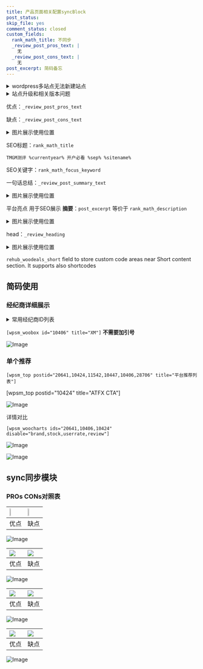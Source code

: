 ```yaml
---
title: 产品页面相关配置syncBlock
post_status: 
skip_file: yes
comment_status: closed
custom_fields:
  rank_math_title: 不同步
  _review_post_pros_text: |
    无
  _review_post_cons_text: |
    无
post_excerpt: 简码备忘
---
```

<details><summary>wordpress多站点无法新建站点</summary>

<li>和报错需要清理cookies一样的原因</li>
<li>wp-config.php里面<code>define( 'SUBDOMAIN_INSTALL', false );//子域名安装</code></li>
<li>新建子站点是用<code>define( 'SUBDOMAIN_INSTALL', true);//子域名安装</code> 完成以后，改成<code>false</code></li>
</details>

<details><summary>站点升级和相关版本问题</summary>

<p>wordpress：5.9.9
woocommerce：7.5.1
出现问题的地方：主题选项里面>><strong>Product layout >>compact style</strong></p>
<p>如何出现没有用过的字段 导致无法保存。先导出配置 然后进行修改，后面再次恢复即可。</p>
<p>出现部分字段无法显示时，需要返回默认布局后，对产品进行保存就好了。</p>
<p></p>
</details>

优点：`_review_post_pros_text`

缺点：`_review_post_cons_text`

<details><summary>图片展示使用位置</summary>

<img src="https://prod-files-secure.s3.us-west-2.amazonaws.com/39ed1227-6d7d-4570-be36-9ccd4a2c4241/f51d3d83-55d4-4bdf-9604-f37ec77ab556/Untitled.png?X-Amz-Algorithm=AWS4-HMAC-SHA256&X-Amz-Content-Sha256=UNSIGNED-PAYLOAD&X-Amz-Credential=ASIAZI2LB4667XK3TY2T%2F20250216%2Fus-west-2%2Fs3%2Faws4_request&X-Amz-Date=20250216T165519Z&X-Amz-Expires=3600&X-Amz-Security-Token=IQoJb3JpZ2luX2VjEDQaCXVzLXdlc3QtMiJHMEUCIAdwO%2FHQ%2FC6TCjlhu6GqrnpGSBzCSdm0zZQfJhBqElRYAiEAiFlyiJKh0vEyMkVtDazkEGVC4K4qRPvpmFhO%2B0vaJA8q%2FwMIXRAAGgw2Mzc0MjMxODM4MDUiDCrDPE4FMGw59Qpc9yrcA81rKKQYrWS9DD6B29w4YZNikOz0%2FBHSFv3w6y7kdoA0UOam0Yn5ShSsOlYMyjz%2F8G8pu%2FjsHHJ5U2TQFf%2B3gk5UIF15IA85fybCw%2B%2BISGRt%2B5Ivd9Yw9NduSSL3oR7scw0JbJEQ0UUgi1yBcb99oqqjGJH2i1Jf6NXPZYNjysk%2BVKRV2vHAulps0FTNUwiiWuMFWMQ%2FOLFGfanwfiQBA1RtZ0gHJ0RrelKz8nXnNui2U7LF6bUxPZXbdK%2BrmGfzLiC6wGNEqIYLBeoYUIj3XWGITDB9LFa1jCEGDlKEUb4MqtC4wqc%2FTnHz11XicqIs2FK4tbEUiHeqvioszahgYJs3ZKw7s50meCqRd21x%2FCnCBj%2BEuCUpgjEIzVZpofhzstN8qKs%2B07vGRMA%2BBUTqBpCh5gW%2F%2BbLcFmxUuJ6ByqoQ28kPIlmPqP3MeDCtf1jpp0S7LYoAwDPApJ06LzSlrSBbUF%2FVk%2BvcRw97nYLj7%2Fofyr0gqPdazTsdIP0Y0RsxTkEr203L1sma3D%2BhHhDMxNOTS0Q87JzMEIVpHUXbhzUvAYm%2F%2B8a8Lauy4yEgXs2zidnXevYpP9bSIyuFhK9YWBtGOlonTeJec4zqLXE4cCEYdO20RyPVHpA9aL3SMLKhx70GOqUBZBp2ij5%2B9FVWrqd0J6NNbXkx9TblVRNbtlfMnjdBeXWspASBOVb4VxYsotb0MKzymKsnbKIQpRBTHWqcyaySVGYk9cHgweeznJhEfd64LKMZ4trKPpcdRs%2Fjy2bbxLSoCjsB1hGjhvu7DNwmXKqIBO5%2BoVlrSrabcr%2BRGmcaeU0pVvwncJYFk9TqE9DxlKyuB1f5OYiUDqdpj13alijSDdq0DrMJ&X-Amz-Signature=d139fac68fc12e00ec83652d33b2342bb7e075dab7f519c10e4308311ed7285f&X-Amz-SignedHeaders=host&x-id=GetObject" alt="Image">
</details>

SEO标题：`rank_math_title`

`TMGM测评 %currentyear% 开户必看 %sep% %sitename%`

SEO关键字：`rank_math_focus_keyword`

一句话总结：`_review_post_summary_text`

<details><summary>图片展示使用位置</summary>

<img src="https://prod-files-secure.s3.us-west-2.amazonaws.com/39ed1227-6d7d-4570-be36-9ccd4a2c4241/4b96a922-296c-4f4e-8630-d1c870cbce01/Untitled.png?X-Amz-Algorithm=AWS4-HMAC-SHA256&X-Amz-Content-Sha256=UNSIGNED-PAYLOAD&X-Amz-Credential=ASIAZI2LB466W3D6TJEH%2F20250216%2Fus-west-2%2Fs3%2Faws4_request&X-Amz-Date=20250216T165521Z&X-Amz-Expires=3600&X-Amz-Security-Token=IQoJb3JpZ2luX2VjEDQaCXVzLXdlc3QtMiJHMEUCIQCTCKURr6sRw1FzvYoyciDIGRY%2BMqpIMEOIDCpHpovU0wIgP0qqiodX3Eom5oSyO7d%2FoXMzPB3WPe9vkmt0CTyqfIQq%2FwMIXRAAGgw2Mzc0MjMxODM4MDUiDDtt%2F6uxoYqC4IkDTCrcA9i0sKXNMjkYqMTYW73dw0dY9xpnQPz1MEkA5%2FsA9T1mcRV%2F9IlbtcA2or%2BO2RHKH3dIRvkyet55Sp2YjKishmDiBqkMMOanhJYNihNxdEfS7KeKYQP4XmL55aghxvqj14M2jsd2SwKuD83HxBwHTnFKGjuF7qz2J7qmeeUw2WQwmb4esh3LigMyRefayLpWuoiroGihVQdRjSmpZu30Z%2FGtd5Pz4oJpHkTSYm448PzMaml8WFTHP3jtvGDDpWviUScYTirH7ZPj5E8AgXwy%2Bkcq2lgr1l55Oz2LeB2UDdPSLPz1MASdI36uaWS9h0aX5EiXGvzDIZxwk41vQ38fy5PdWyK9TxcCc4jWC0n50RVoD5p8pR2BIudZ7oeM7%2BlAqvW3G54DVL9EjbSdbC1Kwv5UUoUy7O3%2BqsrFT8w1yWF5ExcOnluBOCa7YnLpFSGOO0i7Z5XHmmDfgl6DxEDebyzHa3b8RUdUZnDEdeEkcGYp%2BdPGfRCPWmdsDQ9fLG3Vxms3Jpm6Gj06yCy5mObVIY1ichgSIPRHtiC%2BbgAMY4cZ%2BqtsV3TL64xXLsSXQYC1TfTjev1sfa0vnOKIeyTb6Bb93v379Skoi2Zg0L2nDtcacjv40uF23cRf%2FE8gMICjx70GOqUB7b8Z7nFVAi2BvKnF4kquLizhgp47XLEElh6%2BHvpjmG7gYB4diFHecTPExwqfre8la6dbHmLnJGPPOiBtHOGj%2FfRtQyFxxeRBHwl86tdqqGHEBLSmiSbX4IBzlT2W6eQu43iwIurr%2BCxev9RJiPywZkElRqk6kbFk3S9TJO1DGT02iGcyIw7haCi8UZunWfEHcpcsSMUnhYrO6Myi%2BOJQDm9yPmCC&X-Amz-Signature=8f04706874e2780db93cff1e8cc2339b0f88782d1a1600dac77f21c6fda354cc&X-Amz-SignedHeaders=host&x-id=GetObject" alt="Image">
</details>

平台亮点 用于SEO展示 **摘要**：`post_excerpt`  等价于 `rank_math_description`

<details><summary>图片展示使用位置</summary>

<img src="https://prod-files-secure.s3.us-west-2.amazonaws.com/39ed1227-6d7d-4570-be36-9ccd4a2c4241/1ee11f63-b60a-4dfe-a7a7-d58ff23b5d88/Untitled.png?X-Amz-Algorithm=AWS4-HMAC-SHA256&X-Amz-Content-Sha256=UNSIGNED-PAYLOAD&X-Amz-Credential=ASIAZI2LB4665VGVUDVH%2F20250216%2Fus-west-2%2Fs3%2Faws4_request&X-Amz-Date=20250216T165521Z&X-Amz-Expires=3600&X-Amz-Security-Token=IQoJb3JpZ2luX2VjEDQaCXVzLXdlc3QtMiJIMEYCIQDdp%2B1UrU2uYAaFJLXR8Bsot4ZUzMYxGXhnnWQ3JhbQcgIhAJfqdQYV5dcxHTXbc3YCcMLT%2BVUqzXCX0dXkT%2BsnA10YKv8DCF0QABoMNjM3NDIzMTgzODA1IgyU5sBoXZAq1cNswTcq3APGKZRqTq8st8zmN4Spe5fz%2BXS%2B56y1CU0uy6a8k3N0Ipg%2FY2ZrMYHSoKhOb%2FJYlIh7AjVjQI6TatPXfJrb17odTyv6TJqUhnobkmruhKwc85POo8h2AgR8%2B2bMFN5kILdZPPHn1ddWLdWlalHYTxVUVjb3HEOJO%2FIb2TojhAjiJDFkG4qMKkMpJToKtAnqHaJp6y5O0gkfKhEhyVETiwNFjUYDfTsZkQ4ENvVKIRmJ1Tg3SFp2bGNim54yE5k9dsLxwtr9bbUSVtgRQ9Q3TfcIZnVMWYWAwnahYHZwWEbY%2F9RHy6KzQpcs6eNhbl0z1X6RGgUyr66C9GTwYCXX2dxa%2F%2BR0t%2BuWEk%2FVLRf7rUTM3bMSayIqeTSPhyZXRTbPrb4kZIsbSK0adtvYVkJvGQLtDjFZY0p17JwZDYTbMCeN1O%2FmP8PitB4YRJFW0ChZ1urqWGvWEPNurUR%2B910wHnuso1pMucL65qef1jC%2FpOL9OWA9YYgO6HlsPrkUJbJ0sv8S3kee7qMtueKtYqqm7XRy3csqRS48TUCCRdi8bKILo9%2FOEPdyk7VymgLaNynJzEH7wwuGn7oQ0f1wQoYWaEmdUYVOeWxwoFufYxx6sjPVEJUKiXJSrYFIAjTO8zCMm8e9BjqkAYBnMsqv2Gy068sK9vHsWM2KTKeNFtAtS4mGDSrotG3I3EKGceRTkOyvHv11r%2FKpr%2FhEa2I%2BYCS%2FYYoOe%2B%2Fk4CcYG2BLbNKGrT5tmakPYqZb718gBBOFz0%2FMYlwC5%2B3POPLzYZKVNuwwVt%2FF5XVe%2FBk1AFF28pbHlsryEoqVQVO3QpPuutbBG4%2Fx3E7VTiexY8unh11fn5i6rx1951znX4kVDDF%2F&X-Amz-Signature=6a0d6968d473819d71185e75c9b2ba5e02d247d5e20c12c31df591afb6018863&X-Amz-SignedHeaders=host&x-id=GetObject" alt="Image">
<img src="https://prod-files-secure.s3.us-west-2.amazonaws.com/39ed1227-6d7d-4570-be36-9ccd4a2c4241/ad4118b5-78d8-4fbe-801e-3b29b5d99c01/Untitled.png?X-Amz-Algorithm=AWS4-HMAC-SHA256&X-Amz-Content-Sha256=UNSIGNED-PAYLOAD&X-Amz-Credential=ASIAZI2LB4665VGVUDVH%2F20250216%2Fus-west-2%2Fs3%2Faws4_request&X-Amz-Date=20250216T165521Z&X-Amz-Expires=3600&X-Amz-Security-Token=IQoJb3JpZ2luX2VjEDQaCXVzLXdlc3QtMiJIMEYCIQDdp%2B1UrU2uYAaFJLXR8Bsot4ZUzMYxGXhnnWQ3JhbQcgIhAJfqdQYV5dcxHTXbc3YCcMLT%2BVUqzXCX0dXkT%2BsnA10YKv8DCF0QABoMNjM3NDIzMTgzODA1IgyU5sBoXZAq1cNswTcq3APGKZRqTq8st8zmN4Spe5fz%2BXS%2B56y1CU0uy6a8k3N0Ipg%2FY2ZrMYHSoKhOb%2FJYlIh7AjVjQI6TatPXfJrb17odTyv6TJqUhnobkmruhKwc85POo8h2AgR8%2B2bMFN5kILdZPPHn1ddWLdWlalHYTxVUVjb3HEOJO%2FIb2TojhAjiJDFkG4qMKkMpJToKtAnqHaJp6y5O0gkfKhEhyVETiwNFjUYDfTsZkQ4ENvVKIRmJ1Tg3SFp2bGNim54yE5k9dsLxwtr9bbUSVtgRQ9Q3TfcIZnVMWYWAwnahYHZwWEbY%2F9RHy6KzQpcs6eNhbl0z1X6RGgUyr66C9GTwYCXX2dxa%2F%2BR0t%2BuWEk%2FVLRf7rUTM3bMSayIqeTSPhyZXRTbPrb4kZIsbSK0adtvYVkJvGQLtDjFZY0p17JwZDYTbMCeN1O%2FmP8PitB4YRJFW0ChZ1urqWGvWEPNurUR%2B910wHnuso1pMucL65qef1jC%2FpOL9OWA9YYgO6HlsPrkUJbJ0sv8S3kee7qMtueKtYqqm7XRy3csqRS48TUCCRdi8bKILo9%2FOEPdyk7VymgLaNynJzEH7wwuGn7oQ0f1wQoYWaEmdUYVOeWxwoFufYxx6sjPVEJUKiXJSrYFIAjTO8zCMm8e9BjqkAYBnMsqv2Gy068sK9vHsWM2KTKeNFtAtS4mGDSrotG3I3EKGceRTkOyvHv11r%2FKpr%2FhEa2I%2BYCS%2FYYoOe%2B%2Fk4CcYG2BLbNKGrT5tmakPYqZb718gBBOFz0%2FMYlwC5%2B3POPLzYZKVNuwwVt%2FF5XVe%2FBk1AFF28pbHlsryEoqVQVO3QpPuutbBG4%2Fx3E7VTiexY8unh11fn5i6rx1951znX4kVDDF%2F&X-Amz-Signature=63c50512449218b63b4d7b609b1611671fb1bda9ec650e9525f036262a63b32b&X-Amz-SignedHeaders=host&x-id=GetObject" alt="Image">
<img src="https://prod-files-secure.s3.us-west-2.amazonaws.com/39ed1227-6d7d-4570-be36-9ccd4a2c4241/a38cf7c9-a79c-4b64-9e94-13589fe0758b/Untitled.png?X-Amz-Algorithm=AWS4-HMAC-SHA256&X-Amz-Content-Sha256=UNSIGNED-PAYLOAD&X-Amz-Credential=ASIAZI2LB4665VGVUDVH%2F20250216%2Fus-west-2%2Fs3%2Faws4_request&X-Amz-Date=20250216T165521Z&X-Amz-Expires=3600&X-Amz-Security-Token=IQoJb3JpZ2luX2VjEDQaCXVzLXdlc3QtMiJIMEYCIQDdp%2B1UrU2uYAaFJLXR8Bsot4ZUzMYxGXhnnWQ3JhbQcgIhAJfqdQYV5dcxHTXbc3YCcMLT%2BVUqzXCX0dXkT%2BsnA10YKv8DCF0QABoMNjM3NDIzMTgzODA1IgyU5sBoXZAq1cNswTcq3APGKZRqTq8st8zmN4Spe5fz%2BXS%2B56y1CU0uy6a8k3N0Ipg%2FY2ZrMYHSoKhOb%2FJYlIh7AjVjQI6TatPXfJrb17odTyv6TJqUhnobkmruhKwc85POo8h2AgR8%2B2bMFN5kILdZPPHn1ddWLdWlalHYTxVUVjb3HEOJO%2FIb2TojhAjiJDFkG4qMKkMpJToKtAnqHaJp6y5O0gkfKhEhyVETiwNFjUYDfTsZkQ4ENvVKIRmJ1Tg3SFp2bGNim54yE5k9dsLxwtr9bbUSVtgRQ9Q3TfcIZnVMWYWAwnahYHZwWEbY%2F9RHy6KzQpcs6eNhbl0z1X6RGgUyr66C9GTwYCXX2dxa%2F%2BR0t%2BuWEk%2FVLRf7rUTM3bMSayIqeTSPhyZXRTbPrb4kZIsbSK0adtvYVkJvGQLtDjFZY0p17JwZDYTbMCeN1O%2FmP8PitB4YRJFW0ChZ1urqWGvWEPNurUR%2B910wHnuso1pMucL65qef1jC%2FpOL9OWA9YYgO6HlsPrkUJbJ0sv8S3kee7qMtueKtYqqm7XRy3csqRS48TUCCRdi8bKILo9%2FOEPdyk7VymgLaNynJzEH7wwuGn7oQ0f1wQoYWaEmdUYVOeWxwoFufYxx6sjPVEJUKiXJSrYFIAjTO8zCMm8e9BjqkAYBnMsqv2Gy068sK9vHsWM2KTKeNFtAtS4mGDSrotG3I3EKGceRTkOyvHv11r%2FKpr%2FhEa2I%2BYCS%2FYYoOe%2B%2Fk4CcYG2BLbNKGrT5tmakPYqZb718gBBOFz0%2FMYlwC5%2B3POPLzYZKVNuwwVt%2FF5XVe%2FBk1AFF28pbHlsryEoqVQVO3QpPuutbBG4%2Fx3E7VTiexY8unh11fn5i6rx1951znX4kVDDF%2F&X-Amz-Signature=317f4c354b1c7d08bde2078a417e43eb68b064e31da6fca79de412063642fd72&X-Amz-SignedHeaders=host&x-id=GetObject" alt="Image">
<img src="https://prod-files-secure.s3.us-west-2.amazonaws.com/39ed1227-6d7d-4570-be36-9ccd4a2c4241/7da6fc1e-d2ac-42ae-8c75-cb5749aa18f6/Untitled.png?X-Amz-Algorithm=AWS4-HMAC-SHA256&X-Amz-Content-Sha256=UNSIGNED-PAYLOAD&X-Amz-Credential=ASIAZI2LB4665VGVUDVH%2F20250216%2Fus-west-2%2Fs3%2Faws4_request&X-Amz-Date=20250216T165521Z&X-Amz-Expires=3600&X-Amz-Security-Token=IQoJb3JpZ2luX2VjEDQaCXVzLXdlc3QtMiJIMEYCIQDdp%2B1UrU2uYAaFJLXR8Bsot4ZUzMYxGXhnnWQ3JhbQcgIhAJfqdQYV5dcxHTXbc3YCcMLT%2BVUqzXCX0dXkT%2BsnA10YKv8DCF0QABoMNjM3NDIzMTgzODA1IgyU5sBoXZAq1cNswTcq3APGKZRqTq8st8zmN4Spe5fz%2BXS%2B56y1CU0uy6a8k3N0Ipg%2FY2ZrMYHSoKhOb%2FJYlIh7AjVjQI6TatPXfJrb17odTyv6TJqUhnobkmruhKwc85POo8h2AgR8%2B2bMFN5kILdZPPHn1ddWLdWlalHYTxVUVjb3HEOJO%2FIb2TojhAjiJDFkG4qMKkMpJToKtAnqHaJp6y5O0gkfKhEhyVETiwNFjUYDfTsZkQ4ENvVKIRmJ1Tg3SFp2bGNim54yE5k9dsLxwtr9bbUSVtgRQ9Q3TfcIZnVMWYWAwnahYHZwWEbY%2F9RHy6KzQpcs6eNhbl0z1X6RGgUyr66C9GTwYCXX2dxa%2F%2BR0t%2BuWEk%2FVLRf7rUTM3bMSayIqeTSPhyZXRTbPrb4kZIsbSK0adtvYVkJvGQLtDjFZY0p17JwZDYTbMCeN1O%2FmP8PitB4YRJFW0ChZ1urqWGvWEPNurUR%2B910wHnuso1pMucL65qef1jC%2FpOL9OWA9YYgO6HlsPrkUJbJ0sv8S3kee7qMtueKtYqqm7XRy3csqRS48TUCCRdi8bKILo9%2FOEPdyk7VymgLaNynJzEH7wwuGn7oQ0f1wQoYWaEmdUYVOeWxwoFufYxx6sjPVEJUKiXJSrYFIAjTO8zCMm8e9BjqkAYBnMsqv2Gy068sK9vHsWM2KTKeNFtAtS4mGDSrotG3I3EKGceRTkOyvHv11r%2FKpr%2FhEa2I%2BYCS%2FYYoOe%2B%2Fk4CcYG2BLbNKGrT5tmakPYqZb718gBBOFz0%2FMYlwC5%2B3POPLzYZKVNuwwVt%2FF5XVe%2FBk1AFF28pbHlsryEoqVQVO3QpPuutbBG4%2Fx3E7VTiexY8unh11fn5i6rx1951znX4kVDDF%2F&X-Amz-Signature=8d19456fb655461d2756afa6754787c02466cf1f6943c370df618e5426764d46&X-Amz-SignedHeaders=host&x-id=GetObject" alt="Image">
<img src="https://prod-files-secure.s3.us-west-2.amazonaws.com/39ed1227-6d7d-4570-be36-9ccd4a2c4241/7e97f40a-eaee-47f5-b2f9-475f96808fa7/Untitled.png?X-Amz-Algorithm=AWS4-HMAC-SHA256&X-Amz-Content-Sha256=UNSIGNED-PAYLOAD&X-Amz-Credential=ASIAZI2LB4665VGVUDVH%2F20250216%2Fus-west-2%2Fs3%2Faws4_request&X-Amz-Date=20250216T165521Z&X-Amz-Expires=3600&X-Amz-Security-Token=IQoJb3JpZ2luX2VjEDQaCXVzLXdlc3QtMiJIMEYCIQDdp%2B1UrU2uYAaFJLXR8Bsot4ZUzMYxGXhnnWQ3JhbQcgIhAJfqdQYV5dcxHTXbc3YCcMLT%2BVUqzXCX0dXkT%2BsnA10YKv8DCF0QABoMNjM3NDIzMTgzODA1IgyU5sBoXZAq1cNswTcq3APGKZRqTq8st8zmN4Spe5fz%2BXS%2B56y1CU0uy6a8k3N0Ipg%2FY2ZrMYHSoKhOb%2FJYlIh7AjVjQI6TatPXfJrb17odTyv6TJqUhnobkmruhKwc85POo8h2AgR8%2B2bMFN5kILdZPPHn1ddWLdWlalHYTxVUVjb3HEOJO%2FIb2TojhAjiJDFkG4qMKkMpJToKtAnqHaJp6y5O0gkfKhEhyVETiwNFjUYDfTsZkQ4ENvVKIRmJ1Tg3SFp2bGNim54yE5k9dsLxwtr9bbUSVtgRQ9Q3TfcIZnVMWYWAwnahYHZwWEbY%2F9RHy6KzQpcs6eNhbl0z1X6RGgUyr66C9GTwYCXX2dxa%2F%2BR0t%2BuWEk%2FVLRf7rUTM3bMSayIqeTSPhyZXRTbPrb4kZIsbSK0adtvYVkJvGQLtDjFZY0p17JwZDYTbMCeN1O%2FmP8PitB4YRJFW0ChZ1urqWGvWEPNurUR%2B910wHnuso1pMucL65qef1jC%2FpOL9OWA9YYgO6HlsPrkUJbJ0sv8S3kee7qMtueKtYqqm7XRy3csqRS48TUCCRdi8bKILo9%2FOEPdyk7VymgLaNynJzEH7wwuGn7oQ0f1wQoYWaEmdUYVOeWxwoFufYxx6sjPVEJUKiXJSrYFIAjTO8zCMm8e9BjqkAYBnMsqv2Gy068sK9vHsWM2KTKeNFtAtS4mGDSrotG3I3EKGceRTkOyvHv11r%2FKpr%2FhEa2I%2BYCS%2FYYoOe%2B%2Fk4CcYG2BLbNKGrT5tmakPYqZb718gBBOFz0%2FMYlwC5%2B3POPLzYZKVNuwwVt%2FF5XVe%2FBk1AFF28pbHlsryEoqVQVO3QpPuutbBG4%2Fx3E7VTiexY8unh11fn5i6rx1951znX4kVDDF%2F&X-Amz-Signature=06c348f2c786abcb20a84d10385df13429f4280d40f5ffff3a68237639b99cc2&X-Amz-SignedHeaders=host&x-id=GetObject" alt="Image">
</details>

head：`_review_heading`

<details><summary>图片展示使用位置</summary>

<img src="https://prod-files-secure.s3.us-west-2.amazonaws.com/39ed1227-6d7d-4570-be36-9ccd4a2c4241/3a4650ad-9887-415c-889a-edd51fa54f27/Untitled.png?X-Amz-Algorithm=AWS4-HMAC-SHA256&X-Amz-Content-Sha256=UNSIGNED-PAYLOAD&X-Amz-Credential=ASIAZI2LB466QK6OBBLF%2F20250216%2Fus-west-2%2Fs3%2Faws4_request&X-Amz-Date=20250216T165522Z&X-Amz-Expires=3600&X-Amz-Security-Token=IQoJb3JpZ2luX2VjEDQaCXVzLXdlc3QtMiJIMEYCIQCSV4UR8PtaGL8Ib%2F6eLFHyfVFZD7232qXSZK1EcjYDFwIhAL%2FfTMFO5FqbOk1aiuIk0kpZU2YDWGImEuEzSbBRW7w1Kv8DCF0QABoMNjM3NDIzMTgzODA1Igz7k2PJFXqgICPXYioq3AOkgBlpT8tWLaUjwm9UAkxCR8j7Zg4mCQYbHRp%2B2g6tTVDFs1I8G3rITfJdSWKhDV06y7zsP3UE72wehWDJZuPRxRj9RJOq6uyQrGVSXnvt0ZU7nOryQ3hBDyItcGE2%2FetCPgHpvPhGleW0YqRcwCIn6aN5uJTNV%2BUfSjG00pjPU07egmfWd%2BfBoTehx4wSNa%2F4A5e5eHeptlc7THd5VpOBOwv4WYXDEEMM2oUrqUyk2RA6NVg%2B%2FpDlIlqF1uatnJEtVMcTxqcIF8zg2pMPqdWHG%2F5jlSi4R3N8%2FzLiYyHZZ94aZEpgraQIxpUeDr6sVD1zjjBKr1W%2FQ6W%2FtxKEX9yvb5oCkw5%2FHs0DnvxjikKCshU82mvdy7DmyIKyuHrpZxpRnaIy1yDhT%2BSyUI03UcEuSJMbk54fpXCbj9KIvZm7ODlq3p7HgR6VAVym3CyV0x6UJCSDWZ3yWEdhk2MGMcoXkOyVOdor2tdANbpCRzK4fy0E8MkbCwKczxaRIQaz7zPgQ3uxo8SoUVcuX8BYRD5%2FbZ30ijqJ3%2BDh7fmMsSFaYXGnFengGHlDhnq1RGDlo6gdvs3UeZyHgDDSbyaa0J%2BzcGpGydHGs20tgCgM1vlvaGBuvzW9JUV1i30zDTCxnce9BjqkATsFAXHnZFVUmifJVATXL6zhkoJ91AR1y%2FIQzRjC3glmRCLXRa%2BS%2B89F%2Bx7mGOohivOL8pRUyHJbvSC1QSnn%2BuOwXu%2FycjAZRdApktzTkw4ZIKfjN6POftGRcTSEYtoSQpSNM5uThbVxWQJs%2BR%2FXa%2B7UCOMAyv9nGz0RZfZ7c1PPnhyzW6ONLg%2BirS7F6hrd2VFafiJ%2Fq3Pw1KqTKSyhLbYpOwKa&X-Amz-Signature=93519f5c15d49df47e81a4f13e8508058e4692422635200e32ec2be5ca291c83&X-Amz-SignedHeaders=host&x-id=GetObject" alt="Image">
</details>

`rehub_woodeals_short`	field to store custom code areas near Short content section. It supports also shortcodes



## 简码使用

### 经纪商详细展示

<details><summary>常用经纪商ID列表</summary>

<pre><code class="php">嘉盛 ===> 20641  [wpsm_woobox id="20641" title="嘉盛"]
易信easymarkets ===> 11542  [wpsm_woobox id="11542" title="易信easymarkets"]
ATFX外汇 ===> 10424  [wpsm_woobox id="10424" title="ATFX"]
XM ===> 10406  [wpsm_woobox id="10406" title="XM"]
TMGM ===> 29622  [wpsm_woobox id="29622" title="TMGM"]
HYCM ===> 10447  [wpsm_woobox id="10447" title="HYCM"]
fpmarkets澳福外汇 ===> 20639  [wpsm_woobox id="20639" title="fpmarkets澳福外汇"]</code></pre>
</details>

`[wpsm_woobox id="10406" title="XM"]` **不需要加引号**

![Image](https://prod-files-secure.s3.us-west-2.amazonaws.com/39ed1227-6d7d-4570-be36-9ccd4a2c4241/4f898f9d-0fa7-4e43-acd3-ac6bc7be575a/Untitled.png?X-Amz-Algorithm=AWS4-HMAC-SHA256&X-Amz-Content-Sha256=UNSIGNED-PAYLOAD&X-Amz-Credential=ASIAZI2LB466YHM2FLHX%2F20250216%2Fus-west-2%2Fs3%2Faws4_request&X-Amz-Date=20250216T165518Z&X-Amz-Expires=3600&X-Amz-Security-Token=IQoJb3JpZ2luX2VjEDQaCXVzLXdlc3QtMiJHMEUCICvJ%2BESzlL0fRKJN%2BJMNH8GyhR7cDlH%2FFH2a8gIoIbCUAiEAhgFiayQrxluRDtfIHYomrfNrRFJ7INhvO2bFsc6%2Fwfcq%2FwMIXRAAGgw2Mzc0MjMxODM4MDUiDDO9ZX7LB3A8ieNTfSrcA%2FgfFf44MYCropnFs3S9WUMeyjvvWH1P2w30kWcwryoKEWO1vX8NRMiBYLf7IMNt7tRXXIp5MJDvlxenAE2wLj2GnwlCfUG%2B%2FUDt%2Fwxd7jp5GlaPB40qKQEl%2Bpfo92lX5ko05qlFi7yJBTwjT2Aipm%2FT0lScoiHlu4rm6IzCQly9eCiBvhXa3ZNeoLJ6XZGHB23XEu3AvUX8KcJ9KCp0k9ZA7gUvvbTipGXs5N3NrMbZJEcqLVgDpqrq8OJr47mVaR1bSNFyuESjifNnKwNUilRaFQVW6UmgPaSXkJk0trRKWOXMDaFasl5C9TvsLLa4IjMDZPIcLHQIGfTGxqY3eCWnHfnyFdXKD3l9Kb98st8F18BshntNnFAe13Eb2Y9aDgTqlLSQZnm5COhKDt7cjkZVrpABa4PS3XoAUBdMSv%2BoEbIeqssVoo6Dr1MLvsJLn%2BP2Gxxmmxmlha%2BpFZ1R75iK8P%2BoAWbSmEJeuqHBwgFumBAOac9HmUXdRUin3Zv5Ovgubyvznt0BbNRbp4ItuuSArd0RRxaJOlcjjcfsVeFdvj2FgtrhzI75UUg6tD7zePZfOQG4tYniseRu%2FmJa3xDHdoemGf66MRqrkA%2B0T2talhR71v4CjYQ1wlwTMLKhx70GOqUB6cMDGh0ToWkVUzkl%2BB2UlX6VGCtZyTUlLrYH0PheO9ID%2FAyao7P%2F8H8KGilK3mTmw9yOK0OHO8zEtOqx9IHSxdWV7I7Oegpqe58LOlg%2BXGHWQ4M4gic9%2B2T2UyXm4ju5kkQ06KTSDPKfanTMYqUxIZOm%2Fgt%2F9ayweEI20ByPsUJRN558tiRT4rufSM6D5BrAuoDNRunW8hq9zQch6sw4209UDdWt&X-Amz-Signature=920ede70ab5550ae56bad9b64b42fda092273d167e9e333a6afdb55f9351c0f1&X-Amz-SignedHeaders=host&x-id=GetObject)

### 单个推荐
`[wpsm_top postid="20641,10424,11542,10447,10406,28706" title="平台推荐列表"]`

[wpsm_top postid="10424" title="ATFX CTA"]

![Image](https://prod-files-secure.s3.us-west-2.amazonaws.com/39ed1227-6d7d-4570-be36-9ccd4a2c4241/5ac620dc-51a8-48b6-b55d-91f47299193c/Untitled.png?X-Amz-Algorithm=AWS4-HMAC-SHA256&X-Amz-Content-Sha256=UNSIGNED-PAYLOAD&X-Amz-Credential=ASIAZI2LB466YHM2FLHX%2F20250216%2Fus-west-2%2Fs3%2Faws4_request&X-Amz-Date=20250216T165518Z&X-Amz-Expires=3600&X-Amz-Security-Token=IQoJb3JpZ2luX2VjEDQaCXVzLXdlc3QtMiJHMEUCICvJ%2BESzlL0fRKJN%2BJMNH8GyhR7cDlH%2FFH2a8gIoIbCUAiEAhgFiayQrxluRDtfIHYomrfNrRFJ7INhvO2bFsc6%2Fwfcq%2FwMIXRAAGgw2Mzc0MjMxODM4MDUiDDO9ZX7LB3A8ieNTfSrcA%2FgfFf44MYCropnFs3S9WUMeyjvvWH1P2w30kWcwryoKEWO1vX8NRMiBYLf7IMNt7tRXXIp5MJDvlxenAE2wLj2GnwlCfUG%2B%2FUDt%2Fwxd7jp5GlaPB40qKQEl%2Bpfo92lX5ko05qlFi7yJBTwjT2Aipm%2FT0lScoiHlu4rm6IzCQly9eCiBvhXa3ZNeoLJ6XZGHB23XEu3AvUX8KcJ9KCp0k9ZA7gUvvbTipGXs5N3NrMbZJEcqLVgDpqrq8OJr47mVaR1bSNFyuESjifNnKwNUilRaFQVW6UmgPaSXkJk0trRKWOXMDaFasl5C9TvsLLa4IjMDZPIcLHQIGfTGxqY3eCWnHfnyFdXKD3l9Kb98st8F18BshntNnFAe13Eb2Y9aDgTqlLSQZnm5COhKDt7cjkZVrpABa4PS3XoAUBdMSv%2BoEbIeqssVoo6Dr1MLvsJLn%2BP2Gxxmmxmlha%2BpFZ1R75iK8P%2BoAWbSmEJeuqHBwgFumBAOac9HmUXdRUin3Zv5Ovgubyvznt0BbNRbp4ItuuSArd0RRxaJOlcjjcfsVeFdvj2FgtrhzI75UUg6tD7zePZfOQG4tYniseRu%2FmJa3xDHdoemGf66MRqrkA%2B0T2talhR71v4CjYQ1wlwTMLKhx70GOqUB6cMDGh0ToWkVUzkl%2BB2UlX6VGCtZyTUlLrYH0PheO9ID%2FAyao7P%2F8H8KGilK3mTmw9yOK0OHO8zEtOqx9IHSxdWV7I7Oegpqe58LOlg%2BXGHWQ4M4gic9%2B2T2UyXm4ju5kkQ06KTSDPKfanTMYqUxIZOm%2Fgt%2F9ayweEI20ByPsUJRN558tiRT4rufSM6D5BrAuoDNRunW8hq9zQch6sw4209UDdWt&X-Amz-Signature=2762128942ec1537de4533e6a3310256c499e3280ac21aed01676b1a43f2f7f4&X-Amz-SignedHeaders=host&x-id=GetObject)

详情对比

`[wpsm_woocharts ids="20641,10406,10424" disable="brand,stock,userrate,review"]`

![Image](https://prod-files-secure.s3.us-west-2.amazonaws.com/39ed1227-6d7d-4570-be36-9ccd4a2c4241/bf3ba45f-b9f3-4295-8aef-b4a495fd25f4/Untitled.png?X-Amz-Algorithm=AWS4-HMAC-SHA256&X-Amz-Content-Sha256=UNSIGNED-PAYLOAD&X-Amz-Credential=ASIAZI2LB466YHM2FLHX%2F20250216%2Fus-west-2%2Fs3%2Faws4_request&X-Amz-Date=20250216T165518Z&X-Amz-Expires=3600&X-Amz-Security-Token=IQoJb3JpZ2luX2VjEDQaCXVzLXdlc3QtMiJHMEUCICvJ%2BESzlL0fRKJN%2BJMNH8GyhR7cDlH%2FFH2a8gIoIbCUAiEAhgFiayQrxluRDtfIHYomrfNrRFJ7INhvO2bFsc6%2Fwfcq%2FwMIXRAAGgw2Mzc0MjMxODM4MDUiDDO9ZX7LB3A8ieNTfSrcA%2FgfFf44MYCropnFs3S9WUMeyjvvWH1P2w30kWcwryoKEWO1vX8NRMiBYLf7IMNt7tRXXIp5MJDvlxenAE2wLj2GnwlCfUG%2B%2FUDt%2Fwxd7jp5GlaPB40qKQEl%2Bpfo92lX5ko05qlFi7yJBTwjT2Aipm%2FT0lScoiHlu4rm6IzCQly9eCiBvhXa3ZNeoLJ6XZGHB23XEu3AvUX8KcJ9KCp0k9ZA7gUvvbTipGXs5N3NrMbZJEcqLVgDpqrq8OJr47mVaR1bSNFyuESjifNnKwNUilRaFQVW6UmgPaSXkJk0trRKWOXMDaFasl5C9TvsLLa4IjMDZPIcLHQIGfTGxqY3eCWnHfnyFdXKD3l9Kb98st8F18BshntNnFAe13Eb2Y9aDgTqlLSQZnm5COhKDt7cjkZVrpABa4PS3XoAUBdMSv%2BoEbIeqssVoo6Dr1MLvsJLn%2BP2Gxxmmxmlha%2BpFZ1R75iK8P%2BoAWbSmEJeuqHBwgFumBAOac9HmUXdRUin3Zv5Ovgubyvznt0BbNRbp4ItuuSArd0RRxaJOlcjjcfsVeFdvj2FgtrhzI75UUg6tD7zePZfOQG4tYniseRu%2FmJa3xDHdoemGf66MRqrkA%2B0T2talhR71v4CjYQ1wlwTMLKhx70GOqUB6cMDGh0ToWkVUzkl%2BB2UlX6VGCtZyTUlLrYH0PheO9ID%2FAyao7P%2F8H8KGilK3mTmw9yOK0OHO8zEtOqx9IHSxdWV7I7Oegpqe58LOlg%2BXGHWQ4M4gic9%2B2T2UyXm4ju5kkQ06KTSDPKfanTMYqUxIZOm%2Fgt%2F9ayweEI20ByPsUJRN558tiRT4rufSM6D5BrAuoDNRunW8hq9zQch6sw4209UDdWt&X-Amz-Signature=ecd8ce6a8d8ee49e97b9f01dd4697eff275c8b8fea4b8d868e1aafc7badf8036&X-Amz-SignedHeaders=host&x-id=GetObject)

![Image](https://prod-files-secure.s3.us-west-2.amazonaws.com/39ed1227-6d7d-4570-be36-9ccd4a2c4241/30bc56ef-f383-4b48-9768-2ebc9e436ec0/Untitled.png?X-Amz-Algorithm=AWS4-HMAC-SHA256&X-Amz-Content-Sha256=UNSIGNED-PAYLOAD&X-Amz-Credential=ASIAZI2LB466YHM2FLHX%2F20250216%2Fus-west-2%2Fs3%2Faws4_request&X-Amz-Date=20250216T165518Z&X-Amz-Expires=3600&X-Amz-Security-Token=IQoJb3JpZ2luX2VjEDQaCXVzLXdlc3QtMiJHMEUCICvJ%2BESzlL0fRKJN%2BJMNH8GyhR7cDlH%2FFH2a8gIoIbCUAiEAhgFiayQrxluRDtfIHYomrfNrRFJ7INhvO2bFsc6%2Fwfcq%2FwMIXRAAGgw2Mzc0MjMxODM4MDUiDDO9ZX7LB3A8ieNTfSrcA%2FgfFf44MYCropnFs3S9WUMeyjvvWH1P2w30kWcwryoKEWO1vX8NRMiBYLf7IMNt7tRXXIp5MJDvlxenAE2wLj2GnwlCfUG%2B%2FUDt%2Fwxd7jp5GlaPB40qKQEl%2Bpfo92lX5ko05qlFi7yJBTwjT2Aipm%2FT0lScoiHlu4rm6IzCQly9eCiBvhXa3ZNeoLJ6XZGHB23XEu3AvUX8KcJ9KCp0k9ZA7gUvvbTipGXs5N3NrMbZJEcqLVgDpqrq8OJr47mVaR1bSNFyuESjifNnKwNUilRaFQVW6UmgPaSXkJk0trRKWOXMDaFasl5C9TvsLLa4IjMDZPIcLHQIGfTGxqY3eCWnHfnyFdXKD3l9Kb98st8F18BshntNnFAe13Eb2Y9aDgTqlLSQZnm5COhKDt7cjkZVrpABa4PS3XoAUBdMSv%2BoEbIeqssVoo6Dr1MLvsJLn%2BP2Gxxmmxmlha%2BpFZ1R75iK8P%2BoAWbSmEJeuqHBwgFumBAOac9HmUXdRUin3Zv5Ovgubyvznt0BbNRbp4ItuuSArd0RRxaJOlcjjcfsVeFdvj2FgtrhzI75UUg6tD7zePZfOQG4tYniseRu%2FmJa3xDHdoemGf66MRqrkA%2B0T2talhR71v4CjYQ1wlwTMLKhx70GOqUB6cMDGh0ToWkVUzkl%2BB2UlX6VGCtZyTUlLrYH0PheO9ID%2FAyao7P%2F8H8KGilK3mTmw9yOK0OHO8zEtOqx9IHSxdWV7I7Oegpqe58LOlg%2BXGHWQ4M4gic9%2B2T2UyXm4ju5kkQ06KTSDPKfanTMYqUxIZOm%2Fgt%2F9ayweEI20ByPsUJRN558tiRT4rufSM6D5BrAuoDNRunW8hq9zQch6sw4209UDdWt&X-Amz-Signature=2afa9a450be460b4090cf91ed60ff8e3447d177eebaf9a1083d741f57fabb364&X-Amz-SignedHeaders=host&x-id=GetObject)

## sync同步模块

### PROs CONs对照表

| <img src="https://cdn.ifttt.fun/gh/jarlin8/OSS@main/icons/customize/pros.svg" height="auto" width="37.3%"> | <img src="https://cdn.ifttt.fun/gh/jarlin8/OSS@main/icons/customize/cons.svg" height="auto" width="28.8%"> |
| :--- | :--- |
| 优点 | 缺点 |

![Image](https://prod-files-secure.s3.us-west-2.amazonaws.com/39ed1227-6d7d-4570-be36-9ccd4a2c4241/8742b755-dfb5-4004-9a5f-d6e561664bd8/Untitled.png?X-Amz-Algorithm=AWS4-HMAC-SHA256&X-Amz-Content-Sha256=UNSIGNED-PAYLOAD&X-Amz-Credential=ASIAZI2LB466YHM2FLHX%2F20250216%2Fus-west-2%2Fs3%2Faws4_request&X-Amz-Date=20250216T165518Z&X-Amz-Expires=3600&X-Amz-Security-Token=IQoJb3JpZ2luX2VjEDQaCXVzLXdlc3QtMiJHMEUCICvJ%2BESzlL0fRKJN%2BJMNH8GyhR7cDlH%2FFH2a8gIoIbCUAiEAhgFiayQrxluRDtfIHYomrfNrRFJ7INhvO2bFsc6%2Fwfcq%2FwMIXRAAGgw2Mzc0MjMxODM4MDUiDDO9ZX7LB3A8ieNTfSrcA%2FgfFf44MYCropnFs3S9WUMeyjvvWH1P2w30kWcwryoKEWO1vX8NRMiBYLf7IMNt7tRXXIp5MJDvlxenAE2wLj2GnwlCfUG%2B%2FUDt%2Fwxd7jp5GlaPB40qKQEl%2Bpfo92lX5ko05qlFi7yJBTwjT2Aipm%2FT0lScoiHlu4rm6IzCQly9eCiBvhXa3ZNeoLJ6XZGHB23XEu3AvUX8KcJ9KCp0k9ZA7gUvvbTipGXs5N3NrMbZJEcqLVgDpqrq8OJr47mVaR1bSNFyuESjifNnKwNUilRaFQVW6UmgPaSXkJk0trRKWOXMDaFasl5C9TvsLLa4IjMDZPIcLHQIGfTGxqY3eCWnHfnyFdXKD3l9Kb98st8F18BshntNnFAe13Eb2Y9aDgTqlLSQZnm5COhKDt7cjkZVrpABa4PS3XoAUBdMSv%2BoEbIeqssVoo6Dr1MLvsJLn%2BP2Gxxmmxmlha%2BpFZ1R75iK8P%2BoAWbSmEJeuqHBwgFumBAOac9HmUXdRUin3Zv5Ovgubyvznt0BbNRbp4ItuuSArd0RRxaJOlcjjcfsVeFdvj2FgtrhzI75UUg6tD7zePZfOQG4tYniseRu%2FmJa3xDHdoemGf66MRqrkA%2B0T2talhR71v4CjYQ1wlwTMLKhx70GOqUB6cMDGh0ToWkVUzkl%2BB2UlX6VGCtZyTUlLrYH0PheO9ID%2FAyao7P%2F8H8KGilK3mTmw9yOK0OHO8zEtOqx9IHSxdWV7I7Oegpqe58LOlg%2BXGHWQ4M4gic9%2B2T2UyXm4ju5kkQ06KTSDPKfanTMYqUxIZOm%2Fgt%2F9ayweEI20ByPsUJRN558tiRT4rufSM6D5BrAuoDNRunW8hq9zQch6sw4209UDdWt&X-Amz-Signature=f05ef7d5e2e4e06a8221274f11db3f9a5b44e1dfd754503118353c4b6b2aab39&X-Amz-SignedHeaders=host&x-id=GetObject)

| <img src="https://cdn.ifttt.fun/gh/jarlin8/OSS@main/icons/customize/pros1.svg" height="auto"> | <img src="https://cdn.ifttt.fun/gh/jarlin8/OSS@main/icons/customize/cons1.svg" height="auto"> |
| :--- | :--- |
| 优点 | 缺点 |

![Image](https://prod-files-secure.s3.us-west-2.amazonaws.com/39ed1227-6d7d-4570-be36-9ccd4a2c4241/806358f8-c9c4-4e17-bb35-c6c76a5397a5/Untitled.png?X-Amz-Algorithm=AWS4-HMAC-SHA256&X-Amz-Content-Sha256=UNSIGNED-PAYLOAD&X-Amz-Credential=ASIAZI2LB466YHM2FLHX%2F20250216%2Fus-west-2%2Fs3%2Faws4_request&X-Amz-Date=20250216T165518Z&X-Amz-Expires=3600&X-Amz-Security-Token=IQoJb3JpZ2luX2VjEDQaCXVzLXdlc3QtMiJHMEUCICvJ%2BESzlL0fRKJN%2BJMNH8GyhR7cDlH%2FFH2a8gIoIbCUAiEAhgFiayQrxluRDtfIHYomrfNrRFJ7INhvO2bFsc6%2Fwfcq%2FwMIXRAAGgw2Mzc0MjMxODM4MDUiDDO9ZX7LB3A8ieNTfSrcA%2FgfFf44MYCropnFs3S9WUMeyjvvWH1P2w30kWcwryoKEWO1vX8NRMiBYLf7IMNt7tRXXIp5MJDvlxenAE2wLj2GnwlCfUG%2B%2FUDt%2Fwxd7jp5GlaPB40qKQEl%2Bpfo92lX5ko05qlFi7yJBTwjT2Aipm%2FT0lScoiHlu4rm6IzCQly9eCiBvhXa3ZNeoLJ6XZGHB23XEu3AvUX8KcJ9KCp0k9ZA7gUvvbTipGXs5N3NrMbZJEcqLVgDpqrq8OJr47mVaR1bSNFyuESjifNnKwNUilRaFQVW6UmgPaSXkJk0trRKWOXMDaFasl5C9TvsLLa4IjMDZPIcLHQIGfTGxqY3eCWnHfnyFdXKD3l9Kb98st8F18BshntNnFAe13Eb2Y9aDgTqlLSQZnm5COhKDt7cjkZVrpABa4PS3XoAUBdMSv%2BoEbIeqssVoo6Dr1MLvsJLn%2BP2Gxxmmxmlha%2BpFZ1R75iK8P%2BoAWbSmEJeuqHBwgFumBAOac9HmUXdRUin3Zv5Ovgubyvznt0BbNRbp4ItuuSArd0RRxaJOlcjjcfsVeFdvj2FgtrhzI75UUg6tD7zePZfOQG4tYniseRu%2FmJa3xDHdoemGf66MRqrkA%2B0T2talhR71v4CjYQ1wlwTMLKhx70GOqUB6cMDGh0ToWkVUzkl%2BB2UlX6VGCtZyTUlLrYH0PheO9ID%2FAyao7P%2F8H8KGilK3mTmw9yOK0OHO8zEtOqx9IHSxdWV7I7Oegpqe58LOlg%2BXGHWQ4M4gic9%2B2T2UyXm4ju5kkQ06KTSDPKfanTMYqUxIZOm%2Fgt%2F9ayweEI20ByPsUJRN558tiRT4rufSM6D5BrAuoDNRunW8hq9zQch6sw4209UDdWt&X-Amz-Signature=8b9c2f0160268ab0e054211c057ab0c784f87612adf966b0cfe581b8ed5a2905&X-Amz-SignedHeaders=host&x-id=GetObject)

| <img src="https://cdn.ifttt.fun/gh/jarlin8/OSS@main/icons/customize/pros2.svg" height="auto"> | <img src="https://cdn.ifttt.fun/gh/jarlin8/OSS@main/icons/customize/cons2.svg" height="auto"> |
| :--- | :--- |
| 优点 | 缺点 |

![Image](https://prod-files-secure.s3.us-west-2.amazonaws.com/39ed1227-6d7d-4570-be36-9ccd4a2c4241/a9245ec9-70dd-4005-b534-0d54315fc5f3/Untitled.png?X-Amz-Algorithm=AWS4-HMAC-SHA256&X-Amz-Content-Sha256=UNSIGNED-PAYLOAD&X-Amz-Credential=ASIAZI2LB466YHM2FLHX%2F20250216%2Fus-west-2%2Fs3%2Faws4_request&X-Amz-Date=20250216T165518Z&X-Amz-Expires=3600&X-Amz-Security-Token=IQoJb3JpZ2luX2VjEDQaCXVzLXdlc3QtMiJHMEUCICvJ%2BESzlL0fRKJN%2BJMNH8GyhR7cDlH%2FFH2a8gIoIbCUAiEAhgFiayQrxluRDtfIHYomrfNrRFJ7INhvO2bFsc6%2Fwfcq%2FwMIXRAAGgw2Mzc0MjMxODM4MDUiDDO9ZX7LB3A8ieNTfSrcA%2FgfFf44MYCropnFs3S9WUMeyjvvWH1P2w30kWcwryoKEWO1vX8NRMiBYLf7IMNt7tRXXIp5MJDvlxenAE2wLj2GnwlCfUG%2B%2FUDt%2Fwxd7jp5GlaPB40qKQEl%2Bpfo92lX5ko05qlFi7yJBTwjT2Aipm%2FT0lScoiHlu4rm6IzCQly9eCiBvhXa3ZNeoLJ6XZGHB23XEu3AvUX8KcJ9KCp0k9ZA7gUvvbTipGXs5N3NrMbZJEcqLVgDpqrq8OJr47mVaR1bSNFyuESjifNnKwNUilRaFQVW6UmgPaSXkJk0trRKWOXMDaFasl5C9TvsLLa4IjMDZPIcLHQIGfTGxqY3eCWnHfnyFdXKD3l9Kb98st8F18BshntNnFAe13Eb2Y9aDgTqlLSQZnm5COhKDt7cjkZVrpABa4PS3XoAUBdMSv%2BoEbIeqssVoo6Dr1MLvsJLn%2BP2Gxxmmxmlha%2BpFZ1R75iK8P%2BoAWbSmEJeuqHBwgFumBAOac9HmUXdRUin3Zv5Ovgubyvznt0BbNRbp4ItuuSArd0RRxaJOlcjjcfsVeFdvj2FgtrhzI75UUg6tD7zePZfOQG4tYniseRu%2FmJa3xDHdoemGf66MRqrkA%2B0T2talhR71v4CjYQ1wlwTMLKhx70GOqUB6cMDGh0ToWkVUzkl%2BB2UlX6VGCtZyTUlLrYH0PheO9ID%2FAyao7P%2F8H8KGilK3mTmw9yOK0OHO8zEtOqx9IHSxdWV7I7Oegpqe58LOlg%2BXGHWQ4M4gic9%2B2T2UyXm4ju5kkQ06KTSDPKfanTMYqUxIZOm%2Fgt%2F9ayweEI20ByPsUJRN558tiRT4rufSM6D5BrAuoDNRunW8hq9zQch6sw4209UDdWt&X-Amz-Signature=21a5da567a6ff95df6229bd4339c7fcf05149db8dcbe2ff877e65ffd7c8afe2d&X-Amz-SignedHeaders=host&x-id=GetObject)

| <img src="https://cdn.ifttt.fun/gh/jarlin8/OSS@main/icons/customize/pros3.svg" height="auto"> | <img src="https://cdn.ifttt.fun/gh/jarlin8/OSS@main/icons/customize/cons3.svg" height="auto"> |
| :--- | :--- |
| 优点 | 缺点 |

![Image](https://prod-files-secure.s3.us-west-2.amazonaws.com/39ed1227-6d7d-4570-be36-9ccd4a2c4241/e1e580a2-2e5c-4780-9ff4-19c318fc2284/Untitled.png?X-Amz-Algorithm=AWS4-HMAC-SHA256&X-Amz-Content-Sha256=UNSIGNED-PAYLOAD&X-Amz-Credential=ASIAZI2LB466YHM2FLHX%2F20250216%2Fus-west-2%2Fs3%2Faws4_request&X-Amz-Date=20250216T165518Z&X-Amz-Expires=3600&X-Amz-Security-Token=IQoJb3JpZ2luX2VjEDQaCXVzLXdlc3QtMiJHMEUCICvJ%2BESzlL0fRKJN%2BJMNH8GyhR7cDlH%2FFH2a8gIoIbCUAiEAhgFiayQrxluRDtfIHYomrfNrRFJ7INhvO2bFsc6%2Fwfcq%2FwMIXRAAGgw2Mzc0MjMxODM4MDUiDDO9ZX7LB3A8ieNTfSrcA%2FgfFf44MYCropnFs3S9WUMeyjvvWH1P2w30kWcwryoKEWO1vX8NRMiBYLf7IMNt7tRXXIp5MJDvlxenAE2wLj2GnwlCfUG%2B%2FUDt%2Fwxd7jp5GlaPB40qKQEl%2Bpfo92lX5ko05qlFi7yJBTwjT2Aipm%2FT0lScoiHlu4rm6IzCQly9eCiBvhXa3ZNeoLJ6XZGHB23XEu3AvUX8KcJ9KCp0k9ZA7gUvvbTipGXs5N3NrMbZJEcqLVgDpqrq8OJr47mVaR1bSNFyuESjifNnKwNUilRaFQVW6UmgPaSXkJk0trRKWOXMDaFasl5C9TvsLLa4IjMDZPIcLHQIGfTGxqY3eCWnHfnyFdXKD3l9Kb98st8F18BshntNnFAe13Eb2Y9aDgTqlLSQZnm5COhKDt7cjkZVrpABa4PS3XoAUBdMSv%2BoEbIeqssVoo6Dr1MLvsJLn%2BP2Gxxmmxmlha%2BpFZ1R75iK8P%2BoAWbSmEJeuqHBwgFumBAOac9HmUXdRUin3Zv5Ovgubyvznt0BbNRbp4ItuuSArd0RRxaJOlcjjcfsVeFdvj2FgtrhzI75UUg6tD7zePZfOQG4tYniseRu%2FmJa3xDHdoemGf66MRqrkA%2B0T2talhR71v4CjYQ1wlwTMLKhx70GOqUB6cMDGh0ToWkVUzkl%2BB2UlX6VGCtZyTUlLrYH0PheO9ID%2FAyao7P%2F8H8KGilK3mTmw9yOK0OHO8zEtOqx9IHSxdWV7I7Oegpqe58LOlg%2BXGHWQ4M4gic9%2B2T2UyXm4ju5kkQ06KTSDPKfanTMYqUxIZOm%2Fgt%2F9ayweEI20ByPsUJRN558tiRT4rufSM6D5BrAuoDNRunW8hq9zQch6sw4209UDdWt&X-Amz-Signature=47208f0ade4058dc0f25315b0142a13fa22c1e04fb295794524b33ef98e5cb8c&X-Amz-SignedHeaders=host&x-id=GetObject)